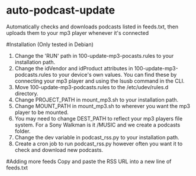 # auto-podcast-update
Automatically checks and downloads podcasts listed in feeds.txt, then uploads them to your mp3 player whenever it's connected

#Installation (Only tested in Debian)
1. Change the 'RUN' path in 100-update-mp3-pocasts.rules to your installation path.
2. Change the idVendor and idProduct attributes in 100-update-mp3-podcasts.rules to your device's own values. You can find these by connecting your mp3 player and using the lsusb command in the CLI.
3. Move 100-update-mp3-podcasts.rules to the /etc/udev/rules.d directory.
4. Change PROJECT_PATH in mount_mp3.sh to your installation path.
5. Change MOUNT_PATH in mount_mp3.sh to wherever you want the mp3 player to be mounted.
6. You may need to change DEST_PATH to reflect your mp3 players file system. For a Sony Walkman is it /MUSIC and we create a podcasts folder.
7. Change the dev variable in podcast_rss.py to your installation path.
8. Create a cron job to run podcast_rss.py however often you want it to check and download new podcasts.


#Adding more feeds
Copy and paste the RSS URL into a new line of feeds.txt
